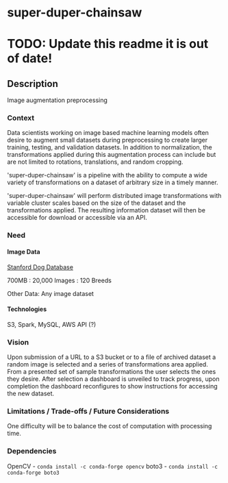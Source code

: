 # super-duper-chainsaw
# TODO: Update this readme it is out of date!

## Description
Image augmentation preprocessing


### Context
Data scientists working on image based machine learning models often desire to augment small datasets during preprocessing to create larger training, testing, and validation datasets. In addition to normalization, the transformations applied during this augmentation process can include but are not limited to rotations, translations, and random cropping.

'super-duper-chainsaw' is a pipeline with the ability to compute a wide variety of transformations on a dataset of arbitrary size in a timely manner.

'super-duper-chainsaw' will perform distributed image transformations with variable cluster scales based on the size of the dataset and the transformations applied.
The resulting information dataset will then be accessible for download or accessible via an API.


### Need
#### Image Data
[Stanford Dog Database](http://vision.stanford.edu/aditya86/ImageNetDogs/)

700MB :  20,000 Images : 120 Breeds

Other Data: Any image dataset

#### Technologies
S3, Spark, MySQL, AWS API (?)


### Vision
Upon submission of a URL to a S3 bucket or to a file of archived dataset a random image is selected and a series of transformations area applied.
From a presented set of sample transformations the user selects the ones they desire.
After selection a dashboard is unveiled to track progress, upon completion the dashboard reconfigures to show instructions for accessing the new dataset.

### Limitations / Trade-offs / Future Considerations
One difficulty will be to balance the cost of computation with processing time. 

### Dependencies
OpenCV  -   `conda install -c conda-forge opencv`
boto3   -   `conda install -c conda-forge boto3`
